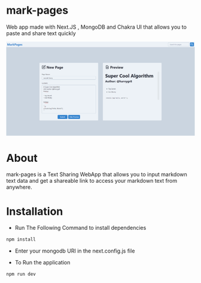 # mark-pages
 Web app made with Next.JS , MongoDB and Chakra UI that allows you to paste and share text quickly

 ![](img/show.png)

# About
  mark-pages is a Text Sharing WebApp that allows you to input markdown text data and get a shareable link to access your markdown text from anywhere.

# Installation
  - Run The Following Command to install dependencies
  ```sh
  npm install
  ```
  - Enter your mongodb URI in the next.config.js file
  
  - To Run the application
  ```sh
  npm run dev

  ```
